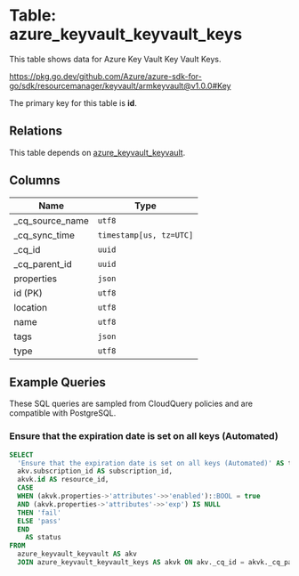 # Table: azure_keyvault_keyvault_keys

This table shows data for Azure Key Vault Key Vault Keys.

https://pkg.go.dev/github.com/Azure/azure-sdk-for-go/sdk/resourcemanager/keyvault/armkeyvault@v1.0.0#Key

The primary key for this table is **id**.

## Relations

This table depends on [azure_keyvault_keyvault](azure_keyvault_keyvault).

## Columns

| Name          | Type          |
| ------------- | ------------- |
|_cq_source_name|`utf8`|
|_cq_sync_time|`timestamp[us, tz=UTC]`|
|_cq_id|`uuid`|
|_cq_parent_id|`uuid`|
|properties|`json`|
|id (PK)|`utf8`|
|location|`utf8`|
|name|`utf8`|
|tags|`json`|
|type|`utf8`|

## Example Queries

These SQL queries are sampled from CloudQuery policies and are compatible with PostgreSQL.

### Ensure that the expiration date is set on all keys (Automated)

```sql
SELECT
  'Ensure that the expiration date is set on all keys (Automated)' AS title,
  akv.subscription_id AS subscription_id,
  akvk.id AS resource_id,
  CASE
  WHEN (akvk.properties->'attributes'->>'enabled')::BOOL = true
  AND (akvk.properties->'attributes'->>'exp') IS NULL
  THEN 'fail'
  ELSE 'pass'
  END
    AS status
FROM
  azure_keyvault_keyvault AS akv
  JOIN azure_keyvault_keyvault_keys AS akvk ON akv._cq_id = akvk._cq_parent_id;
```


